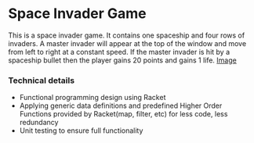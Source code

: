 # Space Invader Game

This is a space invader game. It contains one spaceship and four rows of invaders. A master invader will appear at the top of the window and move from left to right at a constant speed. If the master invader is hit by a spaceship bullet then the player gains 20 points and gains 1 life.
[Image](/spaceinvader.jpg)

### Technical details
- Functional programming design using Racket
- Applying generic data definitions and predefined Higher Order Functions provided by Racket(map, filter, etc) for less code, less redundancy
- Unit testing to ensure full functionality